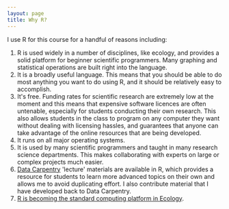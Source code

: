 ```yaml
---
layout: page
title: Why R?
---
```


I use R for this course for a handful of reasons
including:

1.  R is used widely in a number of disciplines, like ecology, and provides a  
    solid platform for beginner scientific programmers. Many graphing and 
    statistical operations are built right into the language.
2.  It is a broadly useful language. This means that you should be able to do 
    most anything you want to do using R, and it should be relatively easy to 
    accomplish.
3.  It's free. Funding rates for scientific research are extremely low
    at the moment and this means that expensive software licences are
    often untenable, especially for students conducting their own
    research. This also allows students in the class to program on any
    computer they want without dealing with licensing hassles, and
    guarantees that anyone can take advantage of the online resources
    that are being developed.
4.  It runs on all major operating systems.
5.  It is used by many scientific programmers and taught in many research
    science departments. This makes collaborating with experts
    on large or complex projects much easier.
6.  [Data Carpentry](http://datacarpentry.org) 'lecture' materials are available
    in R, which provides a resource for students to learn more
    advanced topics on their own and allows me to avoid duplicating
    effort.  I also contribute material that I have developed back to Data 
    Carpentry.
7.  [R is becoming the standard computing platform in Ecology](http://onlinelibrary.wiley.com/doi/10.1002/ecs2.1394/abstract).

